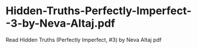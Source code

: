 # Hidden-Truths-Perfectly-Imperfect--3-by-Neva-Altaj.pdf
Read Hidden Truths (Perfectly Imperfect, #3) by Neva Altaj pdf
